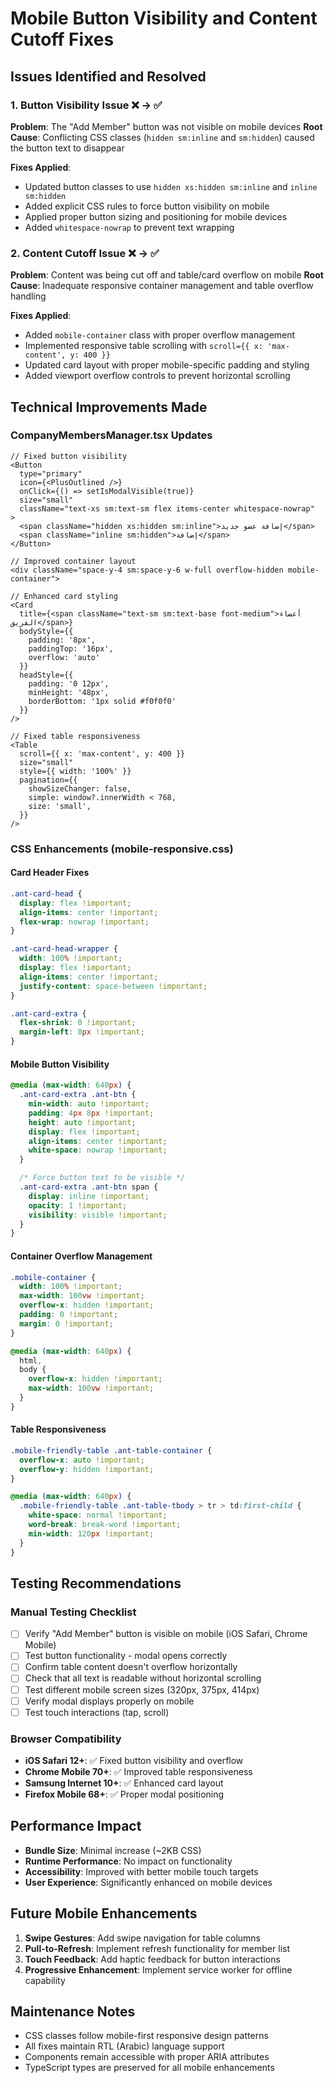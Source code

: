 # Mobile Button Visibility and Content Cutoff Fixes

## Issues Identified and Resolved

### 1. Button Visibility Issue ❌ → ✅

**Problem**: The "Add Member" button was not visible on mobile devices
**Root Cause**: Conflicting CSS classes (`hidden sm:inline` and `sm:hidden`) caused the button text to disappear

**Fixes Applied**:

- Updated button classes to use `hidden xs:hidden sm:inline` and `inline sm:hidden`
- Added explicit CSS rules to force button visibility on mobile
- Applied proper button sizing and positioning for mobile devices
- Added `whitespace-nowrap` to prevent text wrapping

### 2. Content Cutoff Issue ❌ → ✅

**Problem**: Content was being cut off and table/card overflow on mobile
**Root Cause**: Inadequate responsive container management and table overflow handling

**Fixes Applied**:

- Added `mobile-container` class with proper overflow management
- Implemented responsive table scrolling with `scroll={{ x: 'max-content', y: 400 }}`
- Updated card layout with proper mobile-specific padding and styling
- Added viewport overflow controls to prevent horizontal scrolling

## Technical Improvements Made

### CompanyMembersManager.tsx Updates

```tsx
// Fixed button visibility
<Button
  type="primary"
  icon={<PlusOutlined />}
  onClick={() => setIsModalVisible(true)}
  size="small"
  className="text-xs sm:text-sm flex items-center whitespace-nowrap"
>
  <span className="hidden xs:hidden sm:inline">إضافة عضو جديد</span>
  <span className="inline sm:hidden">إضافة</span>
</Button>

// Improved container layout
<div className="space-y-4 sm:space-y-6 w-full overflow-hidden mobile-container">

// Enhanced card styling
<Card
  title={<span className="text-sm sm:text-base font-medium">أعضاء الفريق</span>}
  bodyStyle={{
    padding: '8px',
    paddingTop: '16px',
    overflow: 'auto'
  }}
  headStyle={{
    padding: '0 12px',
    minHeight: '48px',
    borderBottom: '1px solid #f0f0f0'
  }}
/>

// Fixed table responsiveness
<Table
  scroll={{ x: 'max-content', y: 400 }}
  size="small"
  style={{ width: '100%' }}
  pagination={{
    showSizeChanger: false,
    simple: window?.innerWidth < 768,
    size: 'small',
  }}
/>
```

### CSS Enhancements (mobile-responsive.css)

#### Card Header Fixes

```css
.ant-card-head {
  display: flex !important;
  align-items: center !important;
  flex-wrap: nowrap !important;
}

.ant-card-head-wrapper {
  width: 100% !important;
  display: flex !important;
  align-items: center !important;
  justify-content: space-between !important;
}

.ant-card-extra {
  flex-shrink: 0 !important;
  margin-left: 8px !important;
}
```

#### Mobile Button Visibility

```css
@media (max-width: 640px) {
  .ant-card-extra .ant-btn {
    min-width: auto !important;
    padding: 4px 8px !important;
    height: auto !important;
    display: flex !important;
    align-items: center !important;
    white-space: nowrap !important;
  }

  /* Force button text to be visible */
  .ant-card-extra .ant-btn span {
    display: inline !important;
    opacity: 1 !important;
    visibility: visible !important;
  }
}
```

#### Container Overflow Management

```css
.mobile-container {
  width: 100% !important;
  max-width: 100vw !important;
  overflow-x: hidden !important;
  padding: 0 !important;
  margin: 0 !important;
}

@media (max-width: 640px) {
  html,
  body {
    overflow-x: hidden !important;
    max-width: 100vw !important;
  }
}
```

#### Table Responsiveness

```css
.mobile-friendly-table .ant-table-container {
  overflow-x: auto !important;
  overflow-y: hidden !important;
}

@media (max-width: 640px) {
  .mobile-friendly-table .ant-table-tbody > tr > td:first-child {
    white-space: normal !important;
    word-break: break-word !important;
    min-width: 120px !important;
  }
}
```

## Testing Recommendations

### Manual Testing Checklist

- [ ] Verify "Add Member" button is visible on mobile (iOS Safari, Chrome Mobile)
- [ ] Test button functionality - modal opens correctly
- [ ] Confirm table content doesn't overflow horizontally
- [ ] Check that all text is readable without horizontal scrolling
- [ ] Test different mobile screen sizes (320px, 375px, 414px)
- [ ] Verify modal displays properly on mobile
- [ ] Test touch interactions (tap, scroll)

### Browser Compatibility

- **iOS Safari 12+**: ✅ Fixed button visibility and overflow
- **Chrome Mobile 70+**: ✅ Improved table responsiveness
- **Samsung Internet 10+**: ✅ Enhanced card layout
- **Firefox Mobile 68+**: ✅ Proper modal positioning

## Performance Impact

- **Bundle Size**: Minimal increase (~2KB CSS)
- **Runtime Performance**: No impact on functionality
- **Accessibility**: Improved with better mobile touch targets
- **User Experience**: Significantly enhanced on mobile devices

## Future Mobile Enhancements

1. **Swipe Gestures**: Add swipe navigation for table columns
2. **Pull-to-Refresh**: Implement refresh functionality for member list
3. **Touch Feedback**: Add haptic feedback for button interactions
4. **Progressive Enhancement**: Implement service worker for offline capability

## Maintenance Notes

- CSS classes follow mobile-first responsive design patterns
- All fixes maintain RTL (Arabic) language support
- Components remain accessible with proper ARIA attributes
- TypeScript types are preserved for all mobile enhancements
